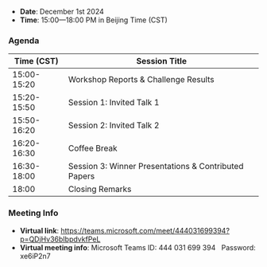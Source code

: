 - **Date**: December 1st 2024
- **Time**: 15:00—18:00 PM in Beijing Time (CST)
### Agenda
| Time (CST)  | Session Title                               |
|-------------|--------------------------------------------|
| 15:00-15:20 | Workshop Reports & Challenge Results       |
| 15:20-15:50 | Session 1: Invited Talk 1                  |
| 15:50-16:20 | Session 2: Invited Talk 2                  |
| 16:20-16:30 | Coffee Break                               |
| 16:30-18:00 | Session 3: Winner Presentations & Contributed Papers |
| 18:00       | Closing Remarks                            |
### Meeting Info
- **Virtual link**: https://teams.microsoft.com/meet/444031699394?p=QDjHv36bIbpdvkfPeL
- **Virtual meeting info**: Microsoft Teams ID: 444 031 699 394   Password: xe6iP2n7
